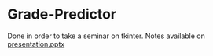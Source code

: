 # Grade-Predictor
Done in order to take a seminar on tkinter.
Notes available on [presentation.pptx](https://github.com/RKS200/Grade-Predictor/blob/main/presentation.pptx)
